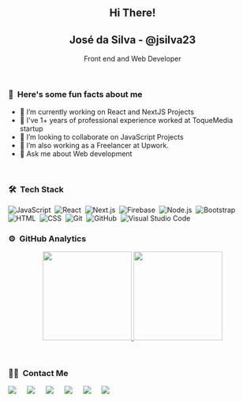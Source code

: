
<p align="center">
  <h2 align="center">Hi There!</h2>
 <h2 align="center">José da Silva - @jsilva23</h2>
 <p align="center">Front end and Web Developer</p>
</p>
</br>

### 🤔 &nbsp;Here's some fun facts about me

- 🔭 I’m currently working on React and NextJS Projects
- 🌱 I've 1+ years of professional experience worked at ToqueMedia startup
- 👯 I’m looking to collaborate on JavaScript Projects
- 🤔 I’m also working as a Freelancer at Upwork.
- 💬 Ask me about Web development
</br>

### 🛠 &nbsp;Tech Stack

![JavaScript](https://img.shields.io/badge/-JavaScript-05122A?style=flat&logo=javascript)&nbsp;
![React](https://img.shields.io/badge/-React-05122A?style=flat&logo=react)&nbsp;
![Next.js](https://img.shields.io/badge/-Next-05122A?style=flat&logo=next.js)&nbsp;
![Firebase](https://img.shields.io/badge/-Firebase-05122A?style=flat&logo=firebase)&nbsp;
![Node.js](https://img.shields.io/badge/-Node.js-05122A?style=flat&logo=node.js)&nbsp;
![Bootstrap](https://img.shields.io/badge/-Bootstrap-05122A?style=flat&logo=bootstrap&logoColor=563D7C)\
![HTML](https://img.shields.io/badge/-HTML-05122A?style=flat&logo=HTML5)&nbsp;
![CSS](https://img.shields.io/badge/-CSS-05122A?style=flat&logo=CSS3&logoColor=1572B6)&nbsp;
![Git](https://img.shields.io/badge/-Git-05122A?style=flat&logo=git)&nbsp;
![GitHub](https://img.shields.io/badge/-GitHub-05122A?style=flat&logo=github)&nbsp;
![Visual Studio Code](https://img.shields.io/badge/-Visual%20Studio%20Code-05122A?style=flat&logo=visual-studio-code&logoColor=007ACC)
</br>

### ⚙️ &nbsp;GitHub Analytics

<p align="center">
<a href="https://github.com/jsilva23">
  <img height="180em" src="https://github-readme-stats-eight-theta.vercel.app/api?username=jsilva23&show_icons=true&theme=algolia&include_all_commits=true&count_private=true"/>
  <img height="180em" src="https://github-readme-stats-eight-theta.vercel.app/api/top-langs/?username=jsilva23&layout=compact&langs_count=8&theme=algolia"/>
</a>
</p>
</br>

### 🤝🏻 &nbsp;Contact Me
<p>	
<a target="_blank" href="https://www.linkedin.com/in/jsilvap10/"><img src="https://img.shields.io/badge/-LinkedIn-0077B5?style=for-the-badge&logo=Linkedin&logoColor=white"></img></a>
&emsp;
<a target="_blank" href="mailto:josesilva23p@gmail.com"
><img src="https://img.shields.io/badge/-Gmail-D14836?style=for-the-badge&logo=Gmail&logoColor=white"></img></a>
&emsp;
<a target="_blank" href="https://twitter.com/JosdaSi32521735"><img src="https://img.shields.io/badge/-Twitter-1DA1F2?style=for-the-badge&logo=Twitter&logoColor=white"></img></a>
&emsp;
<a target="_blank" href="https://hashnode.com/@jsilva"><img src="https://img.shields.io/badge/Hashnode-2962FF?style=for-the-badge&logo=hashnode&logoColor=white"></img></a>
&emsp;
<a target="_blank" href="https://www.upwork.com/freelancers/~01a38b4886db9e2e11"><img src="https://img.shields.io/badge/Upwork-1D4354?style=for-the-badge&logo=upwork&logoColor=white"></img></a>
&emsp;
<a target="_blank" href="https://dev.to/jsilva23"><img src="https://img.shields.io/badge/Dev-3D3D3D?style=for-the-badge&logo=dev&logoColor=white"></img></a></p>
